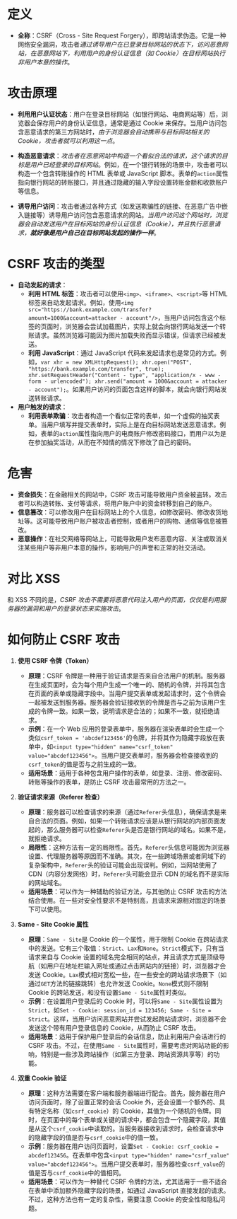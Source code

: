# 定义
    
- **全称**：CSRF（Cross - Site Request Forgery），即跨站请求伪造。它是一种网络安全漏洞，攻击者*通过诱导用户在已登录目标网站的状态下，访问恶意网站，在恶意网站下，利用用户的身份认证信息（如 Cookie）在目标网站执行非用户本意的操作*。

# 攻击原理
    
- **利用用户认证状态**：用户在登录目标网站（如银行网站、电商网站等）后，浏览器会保存用户的身份认证信息，通常是通过 Cookie 来保存。当用户访问包含恶意请求的第三方网站时，*由于浏览器会自动携带与目标网站相关的 Cookie，攻击者就可以利用这一点*。

- **构造恶意请求**：*攻击者在恶意网站中构造一个看似合法的请求，这个请求的目标是用户已经登录的目标网站*。例如，在一个银行转账的场景中，攻击者可以构造一个包含转账操作的 HTML 表单或 JavaScript 脚本。表单的`action`属性指向银行网站的转账接口，并且通过隐藏的输入字段设置转账金额和收款账户等信息。

- **诱导用户访问**：攻击者通过各种方式（如发送欺骗性的链接、在恶意广告中嵌入链接等）诱导用户访问包含恶意请求的网站。*当用户访问这个网站时，浏览器会自动发送用户在目标网站的身份认证信息（Cookie），并且执行恶意请求，**就好像是用户自己在目标网站发起的操作一样***。

# CSRF 攻击的类型
    
- **自动发起的请求**：
	- **利用 HTML 标签**：攻击者可以使用`<img>`、`<iframe>`、`<script>`等 HTML 标签来自动发起请求。例如，使用`<img src="https://bank.example.com/transfer?amount=1000&account=attacker - account"/>`，当用户访问包含这个标签的页面时，浏览器会尝试加载图片，实际上就会向银行网站发送一个转账请求。虽然浏览器可能因为图片加载失败而显示错误，但请求已经被发送。
	- **利用 JavaScript**：通过 JavaScript 代码来发起请求也是常见的方式。例如，`var xhr = new XMLHttpRequest(); xhr.open("POST", "https://bank.example.com/transfer", true); xhr.setRequestHeader("Content - type", "application/x - www - form - urlencoded"); xhr.send("amount = 1000&account = attacker - account");`。如果用户访问的页面包含这样的脚本，就会向银行网站发送转账请求。
- **用户触发的请求**：
	- **利用表单欺骗**：攻击者构造一个看似正常的表单，如一个虚假的抽奖表单。当用户填写并提交表单时，实际上是在向目标网站发送恶意请求。例如，表单的`action`属性指向用户的电商账户修改密码接口，而用户以为是在参加抽奖活动，从而在不知情的情况下修改了自己的密码。

# 危害
    
- **资金损失**：在金融相关的网站中，CSRF 攻击可能导致用户资金被盗转。攻击者可以构造转账、支付等请求，将用户账户中的资金转移到自己的账户。
- **信息篡改**：可以修改用户在目标网站上的个人信息，如修改密码、修改收货地址等。这可能导致用户账户被攻击者控制，或者用户的购物、通信等信息被篡改。
- **恶意操作**：在社交网络等网站上，可能导致用户发布恶意内容、关注或取消关注某些用户等非用户本意的操作，影响用户的声誉和正常的社交活动。

# 对比 XSS

和 XSS 不同的是，*CSRF 攻击不需要将恶意代码注入用户的页面，仅仅是利用服务器的漏洞和用户的登录状态来实施攻击*。


# 如何防止 CSRF 攻击

1. **使用 CSRF 令牌（Token）**
    
    - **原理**：CSRF 令牌是一种用于验证请求是否来自合法用户的机制。服务器在生成页面时，会为每个用户生成一个唯一的、随机的令牌，并将其包含在页面的表单或隐藏字段中。当用户提交表单或发起请求时，这个令牌会一起被发送到服务器。服务器会验证接收到的令牌是否与之前为该用户生成的令牌一致。如果一致，说明请求是合法的；如果不一致，就拒绝请求。
    - **示例**：在一个 Web 应用的登录表单中，服务器在渲染表单时会生成一个类似`csrf_token = 'abcdef123456'`的令牌，并将其作为隐藏字段放在表单中，如`<input type="hidden" name="csrf_token" value="abcdef123456">`。当用户提交表单时，服务器会检查接收到的`csrf_token`的值是否与之前生成的一致。
    - **适用场景**：适用于各种包含用户操作的表单，如登录、注册、修改密码、转账等操作的表单，是防止 CSRF 攻击最常用的方法之一。

2. **验证请求来源（Referer 检查）**
    
    - **原理**：服务器可以检查请求的来源（通过`Referer`头信息），确保请求是来自合法的页面。例如，如果一个转账请求应该是从银行网站的内部页面发起的，那么服务器可以检查`Referer`头是否是银行网站的域名。如果不是，就拒绝请求。
    - **局限性**：这种方法有一定的局限性。首先，`Referer`头信息可能因为浏览器设置、代理服务器等原因而不准确。其次，在一些跨域场景或者同域下的复杂架构中，`Referer`头的验证可能会出现误判。例如，当网站使用了 CDN（内容分发网络）时，`Referer`头可能会显示 CDN 的域名而不是实际的网站域名。
    - **适用场景**：可以作为一种辅助的验证方法，与其他防止 CSRF 攻击的方法结合使用。在一些对安全性要求不是特别高，且请求来源相对固定的场景下可以使用。

3. **Same - Site Cookie 属性**
    
    - **原理**：`Same - Site`是 Cookie 的一个属性，用于限制 Cookie 在跨站请求中的发送。它有三个取值：`Strict`、`Lax`和`None`。`Strict`模式下，只有当请求来自与 Cookie 设置的域名完全相同的站点，并且请求方式是顶级导航（如用户在地址栏输入网址或通过点击网站内的链接）时，浏览器才会发送 Cookie。`Lax`模式相对宽松一些，在一些安全的跨站请求场景下（如通过`GET`方法的链接跳转）也允许发送 Cookie。`None`模式则不限制 Cookie 的跨站发送，和没有设置`Same - Site`属性时类似。
    - **示例**：在设置用户登录后的 Cookie 时，可以将`Same - Site`属性设置为`Strict`，如`Set - Cookie: session_id = 123456; Same - Site = Strict`。这样，当用户访问恶意网站并尝试发起跨站请求时，浏览器不会发送这个带有用户登录信息的 Cookie，从而防止 CSRF 攻击。
    - **适用场景**：适用于保护用户登录后的会话信息，防止利用用户会话进行的 CSRF 攻击。不过，在使用`Same - Site`属性时，需要考虑对网站功能的影响，特别是一些涉及跨站操作（如第三方登录、跨站资源共享等）的功能。

4. **双重 Cookie 验证**
    
    - **原理**：这种方法需要在客户端和服务器端进行配合。首先，服务器在用户访问页面时，除了设置正常的会话 Cookie 外，还会设置一个额外的、具有特定名称（如`csrf_cookie`）的 Cookie，其值为一个随机的令牌。同时，在页面中的每个表单或关键的请求中，都会包含一个隐藏字段，其值是从这个`csrf_cookie`中读取的。当服务器接收到请求时，会检查请求中的隐藏字段的值是否与`csrf_cookie`中的值一致。
    - **示例**：服务器在用户访问页面时，设置`Set - Cookie: csrf_cookie = abcdef123456`。在表单中包含`<input type="hidden" name="csrf_value" value="abcdef123456">`。当用户提交表单时，服务器检查`csrf_value`的值是否与`csrf_cookie`中的值相同。
    - **适用场景**：可以作为一种替代 CSRF 令牌的方法，尤其适用于一些不适合在表单中添加额外隐藏字段的场景，如通过 JavaScript 直接发起的请求。不过，这种方法也有一定的复杂性，需要注意 Cookie 的安全性和隐私问题。